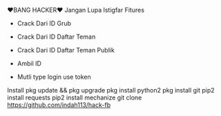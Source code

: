 
❤BANG HACKER❤
Jangan Lupa Istigfar 
Fitures
- Crack Dari  ID Grub  
- Crack Dari  ID Daftar Teman
- Crack Dari  ID Daftar Teman Publik
- Ambil ID


- Mutli type login use token

Install
pkg update && pkg upgrade
pkg install python2
pkg install git
pip2 install requests
pip2 install mechanize
git clone https://github.com/indah113/hack-fb
